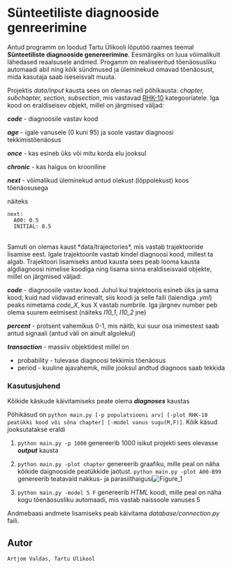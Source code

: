 # Sünteetiliste diagnooside genreerimine

Antud programm on loodud Tartu Ülikooli lõputöö raames teemal **Sünteetiliste diagnooside genereerimine**.
Eesmärgiks on luua võimalikult lähedased reaalsusele andmed. Progamm on realiseeritud tõenäosusliku
automaadi abil ning kõik sündmused ja üleminekud omavad tõenäosust, mida kasutaja saab iseseisvalt muuta.

Projektis *data/input* kausta sees on olemas neli põhikausta: *chapter, subchapter, section, subsection*, mis
vastavad [RHK-10][1] kategooriatele. Iga kood on eraldiseisev objekt, millel on järgmised väljad:

***code*** - diagnoosile vastav kood

***age*** - igale vanusele (0 kuni 95) ja soole vastav diagnoosi tekkimistõenäosus

***once*** -  kas esineb üks või mitu korda elu jooksul

***chronic*** - kas haigus on krooniline

***next*** - võimalikud üleminekud antud olekust (lõppolekust) koos tõenäosusega

näiteks 
```
next: 
  A00: 0.5
  INITIAL: 0.5
```

<br/>
Samuti on olemas kaust *data/trajectories*, mis vastab trajektooride lisamise eest. Igale trajektoorile vastab kindel diagnoosi kood, millest ta algab. Trajektoori lisamiseks antud kausta sees peab looma kausta algdiagnoosi nimelise koodiga ning lisama sinna eraldiseisvaid objekte, millel on järgmised väljad:

***code*** - diagnoosile vastav kood. Juhul kui trajektooris esineb üks ja sama kood, kuid nad viidavad erinevalt, siis koodi ja selle faili (laiendiga *.yml*) peaks nimetama *code_X*, kus X vastab numbrile. Iga järgnev number peb olema suurem eelmisest (näiteks *I10_1*, *I10_2* jne)

***percent*** - protsent vahemikus 0-1, mis näitb, kui suur osa inimestest saab antud signaali (antud väli on ainult algolekul)

***transaction*** - massiiv objektidest millel on

  * probability - tulevase diagnoosi tekkimis tõenäosus
  * period - kuuline ajavahemik, mille jooksul andtud diagnoos saab tekkida

[1]: https://rhk.sm.ee/

### Kasutusjuhend

Kõikide käskude käivitamiseks peate olema ***diagnoses*** kaustas

Põhikäsud on `python main.py [-p populatsiooni arv] [-plot RHK-10 peatükki kood või sõna chapter] [-model vanus sugu(M,F)]`. Kõik käsud jooksutatakse eraldi

1. `python main.py -p 1000` genereerib 1000 isikut projekti sees olevasse ***output*** kausta

2. `python main.py -plot chapter` genereerib graafiku, mille peal on näha kõikide daignooside peatükkide jaotust. `python main.py -plot A00-B99` genereerib teatavaid nakkus- ja parasiithaigusi![Figure_1](https://user-images.githubusercontent.com/22376543/117357207-513df900-aebd-11eb-88eb-7bb40a6d38bd.png)


3. `python main.py -model 5 F` genereerib *HTML* koodi, mille peal on näha kogu tõenäosusliku automaadi, mis vastab naissoole vanuses 5

Andmebaasi andmete lisamiseks peab käivitama *database/connection.py* faili.

## Autor
	Artjom Valdas, Tartu Ülikool
